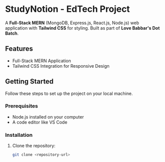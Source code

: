 # StudyNotion - EdTech Project

A **Full-Stack MERN** (MongoDB, Express.js, React.js, Node.js) web application with **Tailwind CSS** for styling. Built as part of **Love Babbar's Dot Batch**.

## Features

- Full-Stack MERN Application
- Tailwind CSS Integration for Responsive Design

## Getting Started

Follow these steps to set up the project on your local machine.

### Prerequisites

- Node.js installed on your computer
- A code editor like VS Code

### Installation

1. Clone the repository:

   ```bash
   git clone <repository-url>
